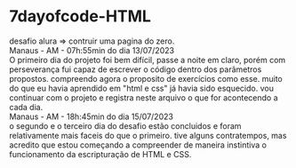 # 7dayofcode-HTML
desafio alura => contruir uma pagina do zero.  
Manaus - AM - 07h:55min do dia 13/07/2023   
O primeiro dia do projeto foi bem difícil, passe a noite em claro, porém com perseverança fui capaz de escrever o código dentro dos parâmetros propostos. compreendo agora o proposito de exercícios como esse. muito do que eu havia aprendido em "html e css" já havia sido esquecido. vou continuar com o projeto e registra neste arquivo o que for acontecendo a cada dia.  
Manaus - AM - 18h:45min do dia 15/07/2023  
o segundo e o terceiro dia do desafio estão concluidos e foram relativamente mais faceis do que o primeiro. tive alguns contratempos, mas acredito que estou começando a compreender de maneira instintiva o funcionamento da escripturação de HTML e CSS.
